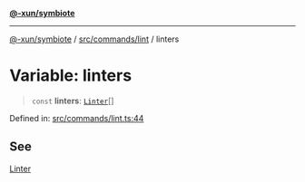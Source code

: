[**@-xun/symbiote**](../../../../README.md)

***

[@-xun/symbiote](../../../../README.md) / [src/commands/lint](../README.md) / linters

# Variable: linters

> `const` **linters**: [`Linter`](../enumerations/Linter.md)[]

Defined in: [src/commands/lint.ts:44](https://github.com/Xunnamius/symbiote/blob/c0ad42f4c6445e4425455b816e9c7314dfae3311/src/commands/lint.ts#L44)

## See

[Linter](../enumerations/Linter.md)
